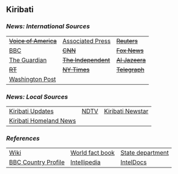 ## Kiribati ##

### _News: International Sources_ ###
|   |   |   |
| --- | --- | --- |
| [~~Voice of America~~]() | [Associated Press](https://apnews.com/Kiribati) | [~~Reuters~~]() |
| [BBC](https://www.bbc.com/news/topics/cp7r8vglg15t/kiribati) | [~~CNN~~]() | [~~Fox News~~]() |
| [The Guardian](https://www.theguardian.com/world/kiribati)  | [~~The Independent~~]() | [~~Al Jazeera~~]() |
| [~~RT~~]() | [~~NY Times~~]() | [~~Telegraph~~]() |
| [Washington Post](https://www.washingtonpost.com/news/theworldpost/wp/2018/10/24/kiribati/) |   |   |

### _News: Local Sources_ ###
|   |   |   |
| --- | --- | --- |
| [Kiribati Updates](https://kiribatiupdates.com.ki/) | [NDTV](https://www.ndtv.com/topic/kiribati) | [Kiribati Newstar](https://kiribatinewstar.com/) |
| [Kiribati Homeland News](https://www.tassaace01.com/) |  |  |


### _References_ ###
|   |   |   |
| --- | --- | --- |
| [Wiki](https://en.wikipedia.org/wiki/Kiribati) | [World fact book](https://www.cia.gov/library/publications/the-world-factbook/geos/kr.html) | [State department](https://www.state.gov/countries-areas/kiribati/) |
| [BBC Country Profile](https://www.bbc.com/news/world-asia-pacific-16431122) | [Intellipedia](https://intellipedia.intelink.gov/wiki/Kiribati) | [IntelDocs](https://inteldocs.intelink.gov/search/folder?q=Kiribati) |
